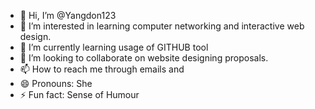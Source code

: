 - 👋 Hi, I’m @Yangdon123
- 👀 I’m interested in learning computer networking and interactive web design.
- 🌱 I’m currently learning usage of GITHUB tool
- 💞️ I’m looking to collaborate on website designing proposals.
- 📫 How to reach me through emails and 
- 😄 Pronouns: She 
- ⚡ Fun fact: Sense of Humour 

<!---
Yangdon123/Yangdon123 is a ✨ special ✨ repository because its `README.md` (this file) appears on your GitHub profile.
You can click the Preview link to take a look at your changes.
--->
